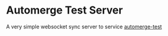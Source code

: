 # Automerge Test Server

A very simple websocket sync server to service
[automerge-test](../automerge-test/README.md)
